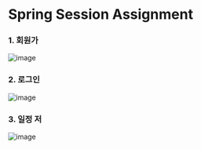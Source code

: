 # Spring Session Assignment

### 1. 회원가

![image](https://github.com/user-attachments/assets/56d04a98-cb35-4784-93e2-808b842158a8)

### 2. 로그인

![image](https://github.com/user-attachments/assets/3b956a0b-5c28-42c5-8f48-9b1d0b4ee2f9)

### 3. 일정 저

![image](https://github.com/user-attachments/assets/b0bdd1b9-9aff-41de-8479-6222b798c4c1)

